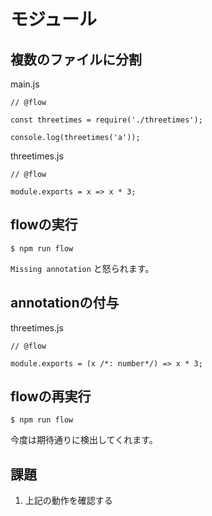# モジュール

## 複数のファイルに分割

main.js

```
// @flow

const threetimes = require('./threetimes');

console.log(threetimes('a'));
```

threetimes.js

```
// @flow

module.exports = x => x * 3;
```

## flowの実行

```
$ npm run flow
```

`Missing annotation` と怒られます。

## annotationの付与

threetimes.js

```
// @flow

module.exports = (x /*: number*/) => x * 3;
```

## flowの再実行

```
$ npm run flow
```

今度は期待通りに検出してくれます。

## 課題

1. 上記の動作を確認する
